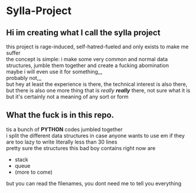 # Sylla-Project

## Hi im creating what I call the sylla project

this project is rage-induced, self-hatred-fueled and only exists to make me suffer  
the concept is simple: i make some very common and normal data structures, jumble them together and create a fucking abomination  
maybe i will even use it for something,,,  
probably not,,,  
but hey at least the experience is there, the technical interest is also there,  
but there is also one more thing that is *really **really*** there, not sure what it is but it's certainly not a meaning of any sort or form  

## What the fuck is in this repo.

tis a bunch of **PYTHON** codes jumbled together  
i split the different data structures in case anyone wants to use em if they are too lazy to write literally less than 30 lines  
pretty sure the structures this bad boy contains right now are  
  
- stack  
- queue  
- (more to come)
  
but you can read the filenames, you dont need me to tell you everything
